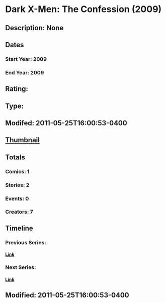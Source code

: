 # Dark X-Men: The Confession (2009)
## Description: None
## Dates
### Start Year: 2009
### End Year: 2009
## Rating: 
## Type: 
## Modifed: 2011-05-25T16:00:53-0400
## [Thumbnail](http://i.annihil.us/u/prod/marvel/i/mg/c/60/4bb3c82d5fe45.jpg)
## Totals
### Comics: 1
### Stories: 2
### Events: 0
### Creators: 7
## Timeline
### Previous Series: 
#### [Link]()
### Next Series: 
#### [Link]()
## Modified: 2011-05-25T16:00:53-0400